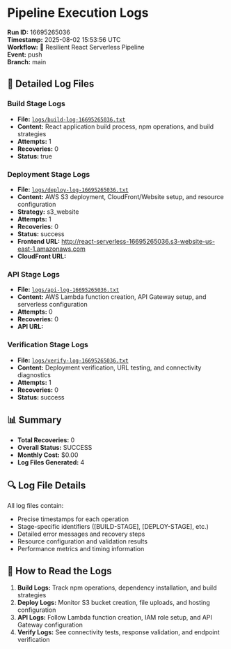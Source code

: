 # Pipeline Execution Logs

**Run ID:** 16695265036  
**Timestamp:** 2025-08-02 15:53:56 UTC  
**Workflow:** 🚀 Resilient React Serverless Pipeline  
**Event:** push  
**Branch:** main  

## 📁 Detailed Log Files

### Build Stage Logs
- **File:** [`logs/build-log-16695265036.txt`](./logs/build-log-16695265036.txt)
- **Content:** React application build process, npm operations, and build strategies
- **Attempts:** 1
- **Recoveries:** 0
- **Status:** true

### Deployment Stage Logs  
- **File:** [`logs/deploy-log-16695265036.txt`](./logs/deploy-log-16695265036.txt)
- **Content:** AWS S3 deployment, CloudFront/Website setup, and resource configuration
- **Strategy:** s3_website
- **Attempts:** 1
- **Recoveries:** 0
- **Status:** success
- **Frontend URL:** http://react-serverless-16695265036.s3-website-us-east-1.amazonaws.com
- **CloudFront URL:** 

### API Stage Logs
- **File:** [`logs/api-log-16695265036.txt`](./logs/api-log-16695265036.txt)
- **Content:** AWS Lambda function creation, API Gateway setup, and serverless configuration
- **Attempts:** 0  
- **Recoveries:** 0
- **API URL:** 

### Verification Stage Logs
- **File:** [`logs/verify-log-16695265036.txt`](./logs/verify-log-16695265036.txt)
- **Content:** Deployment verification, URL testing, and connectivity diagnostics
- **Attempts:** 1
- **Recoveries:** 0  
- **Status:** success

## 📊 Summary
- **Total Recoveries:** 0
- **Overall Status:** SUCCESS
- **Monthly Cost:** $0.00
- **Log Files Generated:** 4

## 🔍 Log File Details

All log files contain:
- Precise timestamps for each operation
- Stage-specific identifiers ([BUILD-STAGE], [DEPLOY-STAGE], etc.)
- Detailed error messages and recovery steps
- Resource configuration and validation results
- Performance metrics and timing information

## 📖 How to Read the Logs

1. **Build Logs:** Track npm operations, dependency installation, and build strategies
2. **Deploy Logs:** Monitor S3 bucket creation, file uploads, and hosting configuration
3. **API Logs:** Follow Lambda function creation, IAM role setup, and API Gateway configuration
4. **Verify Logs:** See connectivity tests, response validation, and endpoint verification
